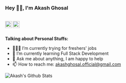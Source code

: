 ### Hey 👋🏽, I'm Akash Ghosal

<br/>


<a href="https://twitter.com/Akash250199">
<img align="left" alt="Akash Ghosal | Twitter" width="22px" src="https://cdn.jsdelivr.net/npm/simple-icons@v3/icons/twitter.svg" />
</a>
<a href="https://www.linkedin.com/in/akash-ghosal-b22448197/">
<img align="left" alt="Akash Ghosal | LinkedIn" width="22px" src="https://cdn.jsdelivr.net/npm/simple-icons@v3/icons/linkedin.svg" />
</a>
<br/>
<br/>

**Talking about Personal Stuffs:**

- 👨🏽‍💻 I’m currently trying for freshers' jobs
- 🌱 I’m currently learning Full Stack Development
- 💬 Ask me about anything, I am happy to help
- 📫 How to reach me: akashghosal.official@gmail.com

![Akash's Github Stats](https://github-readme-stats.vercel.app/api?username=Akash250199&show_icons=true&hide_border=true)
